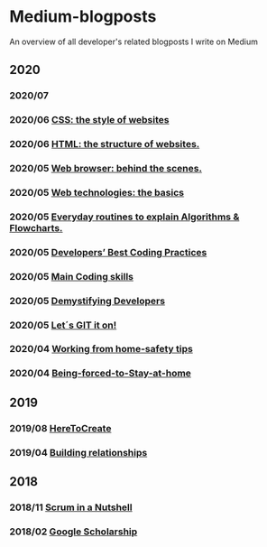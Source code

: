 # Medium-blogposts
An overview of all developer's related blogposts I write on Medium

## 2020

### 2020/07 []()

### 2020/06 [CSS: the style of websites](https://medium.com/@diana.vile/css-the-style-of-websites-4294dfddfd97)
### 2020/06 [HTML: the structure of websites.](https://medium.com/@diana.vile/html-the-structure-of-websites-a5ee03ef1bf0)

### 2020/05 [Web browser: behind the scenes.](https://medium.com/@diana.vile/web-browser-behind-the-scenes-806251dbb67d)
### 2020/05 [Web technologies: the basics](https://medium.com/@diana.vile/web-technologies-the-basics-7223106788c3)
### 2020/05 [Everyday routines to explain Algorithms & Flowcharts.](https://medium.com/@diana.vile/everyday-routines-to-explain-algorithms-flowcharts-1b17a4415023)
### 2020/05 [Developers’ Best Coding Practices](https://medium.com/@diana.vile/developers-best-coding-practices-48bd0aba14c5)
### 2020/05 [Main Coding skills](https://medium.com/@diana.vile/main-skills-to-grow-from-zero-to-hero-developer-6e7a787e937bf)
### 2020/05 [Demystifying Developers](https://medium.com/@diana.vile/demystifying-developers-what-are-developers-really-like-8d869fa3243b)
### 2020/05 [Let´s GIT it on!](https://medium.com/@diana.vile/let-s-git-it-on-why-you-need-to-know-version-control-as-a-software-developer-git-commands-ec9ecbc75dd4)

### 2020/04 [Working from home-safety tips](https://medium.com/@diana.vile/working-from-home-safety-tips-7922ff454a89)
### 2020/04 [Being-forced-to-Stay-at-home](https://medium.com/@diana.vile/being-forced-to-stay-at-home-4b824a56c2ee)

## 2019
### 2019/08 [HereToCreate](https://medium.com/@diana.vile/heretocreate1-create-a-static-html5-page-template-from-scratch-e20354a0033a)
### 2019/04 [Building relationships](https://medium.com/@diana.vile/building-relationships-in-a-hyperconnected-world-176ac947c647)

## 2018
### 2018/11 [Scrum in a Nutshell](https://medium.com/@diana.vile/scrum-in-a-nutshell-a-short-introduction-to-an-agile-work-methodology-from-a-female-perspective-b1629d23848)
### 2018/02 [Google Scholarship](https://medium.com/@diana.vile/google-developer-scholarship-front-end-web-dev-phase-1-f8b1e0b9c3af)

